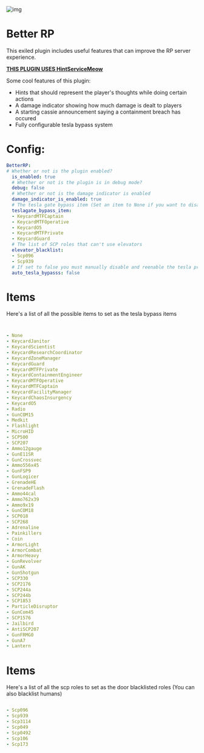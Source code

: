    ![img](https://img.shields.io/github/downloads/AleRabo/Better-RP/total.svg)

# Better RP
This exiled plugin includes useful features that can improve the RP server experience.

**[THIS PLUGIN USES HintServiceMeow](https://github.com/MeowServer/HintServiceMeow)**

Some cool features of this plugin:

- Hints that should represent the player's thoughts while doing certain actions
- A damage indicator showing how much damage is dealt to players
- A starting cassie announcement saying a containment breach has occured
- Fully configurable tesla bypass system


# Config:

```yml
BetterRP:
# Whether or not is the plugin enabled?
  is_enabled: true
  # Whether or not is the plugin is in debug mode?
  debug: false
  # Whether or not is the damage indicator is enabled
  damage_indicator_is_enabled: true
  # The tesla gate bypass item (Set an item to None if you want to disable it)
  teslagate_bypass_item:
  - KeycardMTFCaptain
  - KeycardMTFOperative
  - KeycardO5
  - KeycardMTFPrivate
  - KeycardGuard
  # The list of SCP roles that can't use elevators
  elevator_blacklist:
  - Scp096
  - Scp939
  # If set to false you must manually disable and reenable the tesla pressing T, if true the tesla automatically disables for the players with the bypass item
  auto_tesla_bypasss: false
  ```
  # Items
Here's a list of all the possible items to set as the tesla bypass items

```yml


- None 
- KeycardJanitor 
- KeycardScientist 
- KeycardResearchCoordinator 
- KeycardZoneManager 
- KeycardGuard 
- KeycardMTFPrivate 
- KeycardContainmentEngineer 
- KeycardMTFOperative 
- KeycardMTFCaptain 
- KeycardFacilityManager 
- KeycardChaosInsurgency 
- KeycardO5 
- Radio 
- GunCOM15 
- Medkit 
- Flashlight 
- MicroHID 
- SCP500 
- SCP207 
- Ammo12gauge 
- GunE11SR 
- GunCrossvec 
- Ammo556x45 
- GunFSP9 
- GunLogicer 
- GrenadeHE 
- GrenadeFlash 
- Ammo44cal 
- Ammo762x39 
- Ammo9x19 
- GunCOM18 
- SCP018 
- SCP268 
- Adrenaline 
- Painkillers 
- Coin 
- ArmorLight 
- ArmorCombat 
- ArmorHeavy 
- GunRevolver 
- GunAK 
- GunShotgun 
- SCP330 
- SCP2176 
- SCP244a 
- SCP244b 
- SCP1853 
- ParticleDisruptor 
- GunCom45 
- SCP1576 
- Jailbird 
- AntiSCP207 
- GunFRMG0 
- GunA7 
- Lantern 

```

# Items
Here's a list of all the scp roles to set as the door blacklisted roles (You can also blacklist humans)

```yml

- Scp096 
- Scp939
- Scp3114
- Scp049
- Scp0492
- Scp106
- Scp173

```
